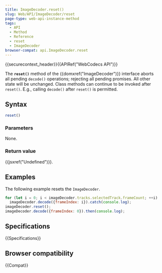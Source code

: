 ```yaml
---
title: ImageDecoder.reset()
slug: Web/API/ImageDecoder/reset
page-type: web-api-instance-method
tags:
  - API
  - Method
  - Reference
  - reset
  - ImageDecoder
browser-compat: api.ImageDecoder.reset
---
```

{{securecontext_header}}{{APIRef("WebCodecs API")}}

The **`reset()`** method of the {{domxref("ImageDecoder")}} interface aborts all pending `decode()` operations; rejecting all pending promises. All other state will be unchanged. Class methods can continue to be invoked after `reset()`. E.g., calling `decode()` after `reset()` is permitted.

## Syntax

```js
reset()
```

### Parameters

None.

### Return value

{{jsxref("Undefined")}}.

## Examples

The following example resets the `ImageDecoder`.

```js
for (let i = 0; i < imageDecoder.tracks.selectedTrack.frameCount; ++i)
  imageDecoder.decode({frameIndex: i}).catch(console.log);
imageDecoder.reset();
imageDecoder.decode({frameIndex: 0}).then(console.log);
```

## Specifications

{{Specifications}}

## Browser compatibility

{{Compat}}
